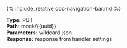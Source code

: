 {% include_relative doc-navigation-bar.md %}

**Type:** PUT<br>
**Path:** mock/\{\{uuid\}\}<br>
**Parameters:** wildcard json<br>
**Response:** response from handler settings
